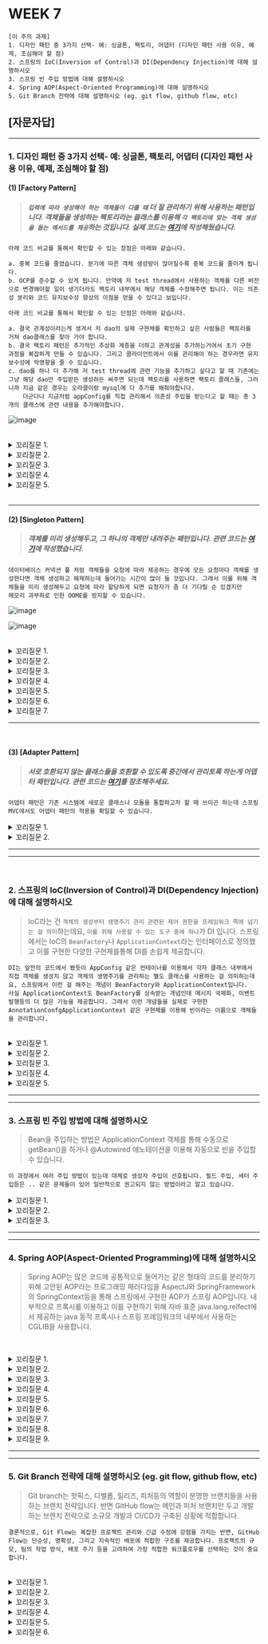 

# WEEK 7

```
[이 주의 과제]
1. 디자인 패턴 중 3가지 선택- 예: 싱글톤, 팩토리, 어댑터 (디자인 패턴 사용 이유, 예제, 조심해야 할 점)
2. 스프링의 IoC(Inversion of Control)과 DI(Dependency Injection)에 대해 설명하시오
3. 스프링 빈 주입 방법에 대해 설명하시오
4. Spring AOP(Aspect-Oriented Programming)에 대해 설명하시오
5. Git Branch 전략에 대해 설명하시오 (eg. git flow, github flow, etc)
```



## [자문자답]


----------


### 1. 디자인 패턴 중 3가지 선택- 예: 싱글톤, 팩토리, 어댑터 (디자인 패턴 사용 이유, 예제, 조심해야 할 점)

#### (1) [Factory Pattern]
> ##### `입력에 따라 생성해야 하는 객체들이 다를 때` 더 잘 관리하기 위해 사용하는 패턴입니다. 객체들을 생성하는 팩토리라는 클래스를 이용해 `각 팩토리에 맞는 객체 생성을 돕는 메서드를 제공`하는 것입니다. 실제 코드는 [여기](https://github.com/choichanhyeok/just-java-note/tree/master/src/main/java/org/example/designPattern/factory/case2AboutDao)에 작성해뒀습니다.
```
아래 코드 비교를 통해서 확인할 수 있는 장점은 아래와 같습니다.

a. 중복 코드를 줄였습니다. 분기에 따른 객체 생성량이 많아질수록 중복 코드를 줄이게 됩니다.
b. OCP를 준수할 수 있게 됩니다. 만약에 저 test thread에서 사용하는 객체를 다른 버전으로 변경해야할 일이 생기더라도 팩토리 내부에서 해당 객체를 수정해주면 됩니다. 이는 의존성 분리와 코드 유지보수성 향상의 이점을 얻을 수 있다고 보입니다.
```
```
아래 코드 비교를 통해서 확인할 수 있는 단점은 아래와 같습니다.

a. 결국 관계성이라는게 생겨서 저 dao의 실제 구현체를 확인하고 싶은 사람들은 팩토리를 거쳐 dao클래스를 찾아 가야 합니다.
b. 결국 팩토리 패턴은 추가적인 추상화 계층을 더하고 관계성을 추가하는거여서 초기 구현 과정을 복잡하게 만들 수 있습니다. 그리고 클라이언트에서 이를 관리해야 하는 경우라면 유지보수성에 악영향을 줄 수 있습니다.
c. dao를 하나 더 추가해 저 test thread에 관련 기능을 추가하고 싶다고 할 때 기존에는 그냥 해당 dao만 주입받든 생성하든 써주면 되는데 팩토리를 사용하면 팩토리 클래스들, 그러니까 지금 같은 경우는 오라클이랑 mysql에 다 추가를 해줘야합니다.
    더군다나 지금처럼 appConfig를 직접 관리해서 의존성 주입을 받는다고 할 때는 총 3개의 클래스에 관련 내용을 추가해야합니다.
```
![image](https://github.com/chanHyeoks-kingdom/f-lab-history/assets/68278903/d435f77c-d4a8-4412-88d2-e9e75f9a70b6)

<br>

<details>
<summary> 꼬리질문 1. </summary>

###### 꼬리질문 1. 실제 사용 사례가 어떤게 있나요?

```
스프링의 BeanFactory라고 ApplicationContext의 모체가 되는 인터페이스가 있는데, 이런 객체 생성 관리를 탐당하는 컨테이너 등에서 주로 이런 패턴을 자주 사용합니다. 예컨대 getBean 같은  것들을 통해서 빈 객체들을 받아올 수 있습니다.
```

</details>



<details>

<summary> 꼬리질문 2. </summary>

###### 꼬리질문 2. 보니까 예시는 추상 팩토리 패턴인데, 일반 팩토리 패턴과는 무슨 차이가 있나요?

```
팩토리 패턴은 그냥 하나의 객체를 생성하는 방법에 초점을 맞춰 추상화 계층을 추가해주는거고 추상 팩토리 패턴은 관련있는 객체 생성 그룹을 제공하기 위한 인터페이스를 추가해주는 개념입니다.
```

</details>




<details>

<summary> 꼬리질문 3. </summary>

###### 꼬리질문 3. 다른 객체 생성 패턴들이랑 같이 사용할 수도 있나요?
```
네! 당장 SPRING의 applcation context만 봐도 객체 풀링등에 사용되는 싱글톤이랑 방금 말씀드린 factory 패턴을 같이 사용하고 있습니다!
```

</details>


<details>

<summary> 꼬리질문 4. </summary>
    
###### 꼬리질문 4. 이 예시를 구현하면서 자연스럽게 OCP를 사용하셨는데 느끼신 단점은 없으셨나요?
```
OCP를 준수한다는 건 결국 그 안에서 사용되는 모든 객체에 대해 추상화를 진행해야 한다는건데, 이게 생각보다 굉장히 불편했습니다. 당장 AppConfig에 등록하는 부분만 하더라도 추상 팩토리 디자인 패턴이랑
같이 쓰려고 하니까 사실 저 예시에서도 test thread에서 사용하는 객체가 많을수록 효과가 더 극명하게 보여서, 6개 정도로 하려고 했는데 그 과정이 너무 복잡해서 포기했습니다.
```


</details>


<details>


<summary>꼬리질문 5. </summary>

###### 꼬리질문 5. 생성 관련 패턴 중에 다른것도 있는 걸로 알고있는데 무슨 차이가 있나요?
```
간단하게 설명드리면 팩토리 패턴은 특정 작업 수행에 필요한 객체 세트 생성을 서브 클래스에 맡겨 유연성을 높이는 구조입니다. 싱글톤은 하나의 객체만 생성해두고 그 객체 하나만 내려주는 생성 방식이고, 빌더 패턴은 객체 생성을 유연하게 하는 걸 돕는 사
패턴입니다. 프로토타입은 복제를 통해서 생성을 다루는 패턴입니다. 사실 비교라는 걸 하려면 유사한 부분이 있어야하는데 전혀 다른 목적으로 쓰이는 패턴들이어서 객체 생성 방법 외에는 차이라고 할 것도 명확히 표현하기 어렵습니다.
```

</details>


<br>

--------------------------------------------------------------------------------------------------------------------------------------------------------------------------------------------------------------------------------------------------------------------

#### (2) [Singleton Pattern]
> ##### 객체를 미리 생성해두고, 그 하나의 객체만 내려주는 패턴입니다. 관련 코드는 [여기](https://github.com/choichanhyeok/just-java-note/tree/master/src/main/java/org/example/designPattern/singleton/whyNeedSingleton)에 작성했습니다.
```
데이터베이스 커넥션 풀 처럼 객체들을 요청에 따라 제공하는 경우에 모든 요청마다 객체를 생성한다면 객체 생성하고 해제하는데 들어가는 시간이 많이 들 것입니다. 그래서 이를 위해 객체들을 미리 생성해두고 요청에 따라 할당하게 되면 요청자가 좀 더 기다릴 순 있겠지만
메모리 과부하로 인한 OOME를 방지할 수 있습니다.
```

![image](https://github.com/chanHyeoks-kingdom/f-lab-history/assets/68278903/a82b384f-9723-4c06-8387-ecd3d4ebac43)

![image](https://github.com/chanHyeoks-kingdom/f-lab-history/assets/68278903/6dee176d-92f7-42c8-a686-1e331cb5781e)


<br>

<details>
    <summary> 꼬리질문 1. </summary>

##### 꼬리질문 1. 싱글톤 패턴의 장단점은 무엇인가요?
```
[장점]
a. 자원을 중복해서 생성할 때, 그러니까 위 첨부한 코드처럼 객체 같은 것들을 생성, 해제 하는 비용을 아낄 수 있다는 점입니다. 
b. 특정 자원, 그러니까 객체에 대한 접근을 하나의 클래스에서 처리할 수 있어서 제공할 객체를 교체 할 때 등의 상황에서 인터페이스와 함께 적용하면 유지보수성을 높일 수 있습니다.
```

```
[단점]
a. 일단 하나의 자원을 공유하는 순간부터 동시성 문제는 필연적으로 발생할 수 밖에 없어서 이에 대한 처리가 필요합니다.
b. 전역 상태가 필요해서 코드들의 결합도가 증가하게 됩니다.
```

</details>

<details>
    <summary> 꼬리질문 2. </summary>

##### 꼬리질문 2. 싱글톤 패턴을 사용할 때 고려해야 할 디자인 이슈가 있을까요?
```
싱글톤을 사용 할 때 동시성이나 코드 결합도 문제가 있습니다. 동시성 문제는 double-checked locking 패턴등을 이용해 해결해봤는데, 코드 결합도 문제는 사실 기준을 잘 모르겠습니다.
이게 어쨌든 전역적으로 사용하게 돼서 여기저기서 사용하면 결합도가 높아질 수 있다는 개념인데 지금 생각으론 그냥 인터페이스로 추상화 해서 인터페이스를 통해 접근토록 하는 방법이 있을 거 같습니다.
```

    
</details>

<details>
    <summary> 꼬리질문 3. </summary>

##### 꼬리질문 3. 멀티스레드 환경에서 싱글톤은 어떻게 안전하게 사용할 수 있나요?
```
기존에 배운 synchronized 블록이나 volatile 키워드등을 이용해서 인스턴스 생성 시 발생하는 race-condition을 방지할 수 있습니다.
그 외에 dobule-checked locking등의 방법을 활용할 수도 있을 거 같습니다.
```

    
</details>

<details>
    <summary> 꼬리질문 4. </summary>

##### 꼬리질문 4. 싱글톤 패턴과 데이터베이스 커넥션 풀의 관계는 어떻게 설명할 수 있나요?
```
싱글톤 패턴은 데이터커넥션 풀 관리와 함께 사용될 경우 큰 이점을 가져갈 수 있습니다. 싱글톤은 동시성 이슈의 해결 방안으로 synchronized 같은 방법을
사용할 경우가 많은데 그로 인해 무조건 하나만 사용했을 땐 성능상 불이익을 가져갈 수 있습니다. 이 때 데이터베이스 커넥션 풀과 같은 풀의 요소로서 사용
될 경우 객체 관리 비용을 줄이면서 성능상 이점도 어느정도 보완갈 수 있습니다.
```

    
</details>

<details>
    <summary> 꼬리질문 5. </summary>

##### 꼬리질문 5. 싱글톤 인스턴스의 생성을 지연시키는 이유는 무엇인가요?
```
리소스 절약을 위해서입니다. 애플리케이션이 시작할 때 부터 생성해두면 '초기 로딩 시간'을 늦출 수 있는데 이런 부분을 해결할 수 있습니다.
```

    
</details>

<details>
    <summary> 꼬리질문 6. </summary>

##### 꼬리질문 6. 싱글톤 패턴을 사용하지 않고 데이터베이스 커넥션을 관리하는 다른 방법은 무엇인가요?
```
HikariCp 같은 연결 풀 라이브러리를 사용하거나 DI를 이용하는 방법도 있는데 사실 이게 싱글톤 패턴이랑 완전히 분리된 개념들은 아니라고 생각합니다.
```

    
</details>


<details>
    <summary> 꼬리질문 7. </summary>

##### 꼬리질문 7. 스프링에서도 Application Context를 이용해 DI를 제공하지 않나요? 어떤식으로 싱글톤의 단점을 보완하나요?
```
일단 인터페이스 기반의 추상화와 DI를 통해 결합도를 감소시키고 내부적으로 동기화 문제를 해결해줍니다.
```

    
</details>


--------------------------------------------------------------------------------------------------------------------------------------------------------------------------------------------------------------------------------------------------------------------

<br>

#### (3) [Adapter Pattern]
> ##### 서로 호환되지 않는 클래스들을 호환할 수 있도록 중간에서 관리토록 하는게 어뎁터 패턴입니다. 관련 코드는 [여기]()를 참조해주세요.
```
어뎁터 패턴은 기존 시스템에 새로운 클래스나 모듈을 통합하고자 할 때 쓰이곤 하는데 스프링 MVC에서도 어뎁터 패턴의 적용을 확일할 수 있습니다.
```




<details>
    <summary> 꼬리질문 1. </summary>
    
##### 꼬리질문 1. 
```

```
    
</details>

<details>
    <summary> 꼬리질문 2. </summary>
    
##### 꼬리질문 2. 
```

```
    
</details>



--------------------------------------------------------------------------------------------------------------------------------------------------------------------------------------------------------------------------------------------------------------------
--------------------------------------------------------------------------------------------------------------------------------------------------------------------------------------------------------------------------------------------------------------------

<br>

### 2. 스프링의 IoC(Inversion of Control)과 DI(Dependency Injection)에 대해 설명하시오
> IoC라는 건 `객체의 생성부터 생명주기 관리 관련된 제어 권한을 프레임워크 쪽에 넘기는 걸 의미`하는데요, `이를 위해 사용할 수 있는 도구 중에 하나`가 DI 입니다. 스프링에서는 IoC의 `BeanFactory`나 `ApplicationContext`라는 인터페이스로 정의했고 이를 구현한 다양한 구현체를통해 DI를 손쉽게 제공합니다.
```
DI는 앞전의 코드에서 봤듯이 AppConfig 같은 컨테이너를 이용해서 각자 클래스 내부에서 직접 객체를 생성치 않고 객체의 생명주기를 관리하는 별도 클래스를 사용하는 걸 의미하는데요, 스프링에서 이런 걸 해주는 개념이 BeanFactory와 ApplicationContext입니다.
사실 ApplicationContext도 BeanFactory를 상속받는 개념인데 메시지 국제화, 이벤트 발행등의 더 많은 기능을 제공합니다. 그래서 이런 개념들을 실제로 구현한 AnnotationConfgApplicationContext 같은 구현체를 이용해 빈이라는 이름으로 객체들을 관리합니다.
```
<br>


<details>
    <summary> 꼬리질문 1. </summary>
    
##### 꼬리질문 1. 빈을 등록하는 방법엔 어떤 것들이 있나요?
```
빈을 등록하기 위해서 XML을 사용하는 방법도 있고 특정 클래스에 @Configuration을 붙이고 그 하위에 객체를 주입해주는 메서드들을 작성한 뒤 @Bean 애노테이션으로 등록해주는 방법이 있습니다.
```
    
</details>

<details>
    <summary> 꼬리질문 2. </summary>
    
##### 꼬리질문 2. 구체적으로 저 애플리케이션 컨텍스트는 어떤 프레임워크에 종속된건가요?
```
스프링 프레임워크요. 정확히는 스프링 컨텍스트 라이브러리요.
```
    
</details>


<details>
    <summary> 꼬리질문 3. </summary>
    
##### 꼬리질문 3. "DI 없이도 애플리케이션을 개발할 수 있나요? 그렇다면 왜 DI를 사용하는 건가요?"
```
DI 없이도 애플리케이션을 개발할 순 있습니다. 근데 소프트웨어가 변경 용이한 상태로 계속 유지되려면 모듈을 쉽게 교체가능한 상태로 유지해야하고 이를 충족시키기 위한 방법 중 하나가 DI 입니다. 앞서 말한 팩토리 같은 것들을 이용해도
비슷한 효과를 얻어낼 수 있긴 할 거 같습니다.
```
    
</details>



<details>
    <summary> 꼬리질문 4. </summary>
    
##### 꼬리질문 4. 싱글톤 빈과 프로토타입 빈의 차이는 무엇인가요?
```
싱글톤 빈은 컨테이너 내에 단 하나만 생성되어 모든 요청에서 공유된느 반면, 프로토 타입 빈은 요청할 때 마다 새로운 객체가 생성됩니다. 싱글톤 빈은 메모리 사용에서 효율적이지만 상태를 공유해야하고 프로토타입 빈은 메모리를 많이 소모
하지만 독립적으로 다뤄질 수 있습니다.
```
    
</details>

<details>
    <summary> 꼬리질문 5. </summary>
    
##### 꼬리질문 5. 스프링에서 XML 기반 설정과 자바 기반 설정의 차이점은 무엇인가요?
```
자바 기반에 Configuration 사용하는 건 아무래도 프로그래밍 레벨에서 다루는거다 보니까 동적으로 처리할 때 이점이 있을 거 같긴 한데, 그냥 다루는 형식 정도의 차이가 있구나 정도만 이해가 가고
타입 안전성과 리팩토링 용이성이라는 장점이 있다곤 하던데 그렇게 와닿지는 않는 상태입니다.
```
    
</details>





--------------------------------------------------------------------------------------------------------------------------------------------------------------------------------------------------------------------------------------------------------------------
--------------------------------------------------------------------------------------------------------------------------------------------------------------------------------------------------------------------------------------------------------------------


### 3. 스프링 빈 주입 방법에 대해 설명하시오
> Bean을 주입하는 방법은 ApplicationContext 객체를 통해 수동으로 getBean()을 하거나 @Autowired 애노테이션을 이용해 자동으로 빈을 주입할 수 있습니다.
```
이 과정에서 여러 주입 방법이 있는데 대체로 생성자 주입이 선호됩니다. 필드 주입, 세터 주입등은 .. 같은 문제들이 있어 일반적으로 권고되지 않는 방법이라고 알고 있습니다.
```

<details>
    <summary> 꼬리질문 1. </summary>
    
##### 꼬리질문 1. 세터나 필드 주입은 왜 기피되나요?
```
세터나 필드 주입은 객체 생성 이후에 외부에서 값을 마음대로 바꿀 수 있게 되어 버려서 문제가 있을 수 있구요, 생성자 주입을 이용하면 이런 문제를 불변성을 이용해 해결할 수 있고 의존관계를 생성자에서 한 번에 확인할 수도 있습니다.
이런 이유로 스프링 팀에서 권고하는 사항이기도 하고 순환 의존성이 발생할 수 있는데 생성자에 대해  ** 아직 순환 의존성 관련 공부 진행 중 **
```
    
</details>

<details>
    <summary> 꼬리질문 2. </summary>
    
##### 꼬리질문 2. 컴포넌트라는게 있던데 그건 뭐예요?
```
이제 컴포넌트 애노테이션을 붙여두면 스프링 부트가 실행될 때 컴포넌트 스캔이란 작업을 진행해서 컴포넌트들을 스프링 컨테이너에 다 등록해둡니다. 스프링 프레임워크에선 별도로 호출해줘야 하구요. 어쨌든
그래서 개발자는 별도의 @Configuration 클래스나 XML을 직접 관리할 필요 없이 @Compoment만 붙여두면 언제든지 @Autowired나 @RequiredArgsConstruct 같은 것들을 이용해 변수 정의만으로
의존성을 주입받을 수 있습니다.
```
    
</details>


<details>
    <summary> 꼬리질문 3. </summary>
    
##### 꼬리질문 3. 스프링 부트가 아닌데 컨트롤러는 컴포넌트가 있고, 그럼 그 컴포넌트는 여태까지 누가 스캔한거지?
```
어디선가 컴포넌트 스캔을 따로 해줬던 걸거야 .. @Configuration 하위나 별도 xml에서 말이야.
```
    
</details>


--------------------------------------------------------------------------------------------------------------------------------------------------------------------------------------------------------------------------------------------------------------------
--------------------------------------------------------------------------------------------------------------------------------------------------------------------------------------------------------------------------------------------------------------------



### 4. Spring AOP(Aspect-Oriented Programming)에 대해 설명하시오
> Spring AOP는 많은 코드에 공통적으로 들어가는 같은 형태의 코드를 분리하기 위해 고안된 AOP라는 프로그래밍 패러다임을 AspectJ와 SpringFramework의 SpringContext등을 통해 스프링에서 구현한 AOP가 스프링 AOP입니다. 내부적으로 프록시를 이용하고 이를 구현하기 위해 자바 표준 java.lang.relfect에서 제공하는 java 동적 프록시나 스프링 프레임워크의 내부에서 사용하는 CGLIB을 사용합니다.
```

```
<br>


<details>
    <summary> 꼬리질문 1. </summary>
    
##### 꼬리질문 1. AOP의 주요 용어(Aspect, Join Point, Advice, Pointcut, Weaving)에 대해 설명해주세요.
```
Aspect는 횡단 관심사를 모듈화한 거, Join Point 는 Aspect 어디 적용할건지, Advice는 코드가 특정 Join point의 전에 실행될건지 후에 실행될건지 등을 지정, pointcut은 어떤 메소드들을 대상으로 할건지를 정의합니다.
```
```

@Aspect
public class LoggingAspect {

    // Pointcut 정의: 모든 service 패키지 내의 메소드들을 대상으로 함
    @Pointcut("execution(* com.example.service.*.*(..))")
    private void forServiceLayer() {}

    // Advice 정의: 메소드 실행 전
    @Before("forServiceLayer()")
    public void beforeAdvice() {
        System.out.println("====> Logging BEFORE method execution");
    }

    // Advice 정의: 메소드 실행 후
    @After("forServiceLayer()")
    public void afterAdvice() {
        System.out.println("====> Logging AFTER method execution");
    }

    // Advice 정의: 메소드 실행 주변 (전후)
    @Around("forServiceLayer()")
    public Object aroundAdvice(ProceedingJoinPoint proceedingJoinPoint) throws Throwable {
        System.out.println("====> Logging AROUND method execution START");
        Object result = proceedingJoinPoint.proceed(); // 실제 메소드 실행
        System.out.println("====> Logging AROUND method execution END");
        return result;
    }
}
```

    
</details>

<details>
    <summary> 꼬리질문 2. </summary>
    
##### 꼬리질문 2. 스프링 AOP와 AspectJ AOP의 차이점은 무엇인가요?
```

```
    
</details>


<details>
    <summary> 꼬리질문 3. </summary>
    
##### 꼬리질문 3. 스프링 AOP에서 Aspect를 구현하는 방법은 어떤 것들이 있나요?
```

```
    
</details>



<details>
    <summary> 꼬리질문 4. </summary>
    
##### 꼬리질문 4. 트랜잭션 관리에서 AOP를 어떻게 활용할 수 있나요?
```

```
    
</details>


<details>
    <summary> 꼬리질문 5. </summary>
    
##### 꼬리질문 5. AOP를 사용할 때 주의해야 할 점은 무엇인가요?
```
결국 동적으로 프록시 객체를 생성하는 것이기 떄문에 메모리 측면에서 문제가 생기지 않을지 고려해봐야 합니다.
```
    
</details>


<details>
    <summary> 꼬리질문 6. </summary>
    
##### 꼬리질문 6. 실제 프로젝트에서 AOP를 적용하는 과정을 말씀해주세요
```
가장 먼저 저희는 Aspect라는 걸 등록해야 합니다. 이건 AspectJ에서 제공하는 애노테이션을 통해 적용할 수 있는데요 그 안에 해당 Aspect를 적용할 범위인 JoinPoint라는 걸 Pointcut등을 이용해 지정할 수 있습니다.
그 안에는 Advice 애노테이션을 통해 실제 적용할 로직을 작성하게 되면 프록시에 주입할 Aspect 작성을 마무리한다고 가정하고, 이제 해당 Aspect는 스프링에 의해서 프록시 객체로 변환되는 설정 파일 역할을 하게 되는데
저희가 컴포넌트를 써서 별도 컨피규레이션을 이용해 컴포넌트 스캔을 하던 컨피규레이션 클래스에 빈으로 직접 등록을 하던 어찌됐건 빈으로서 관리하게 되야 스프링에서 저 Aspect 기반으로 해당 빈에 맞는 프록시 객체를
바꿔치기 할 수 있어서요! 빈으로 등록해줘야 하고, @EnnableAspectJAutoProxy 애노테이션 이용해서 프록시 생성 객체 활성화를 해주면 빈 주입시에 실제 객체 대신 프록시 객체를 주입해주게 됩니다.
그럼 실제 사용할때는 Aspect에서 정의한 Advice 부분들이 적용된 클래스를 사용할 수 있게 됩니다!

```
    
</details>


<details>
    <summary> 꼬리질문 7. </summary>
    
##### 꼬리질문 7. 실제 프로젝트에서 AOP를 적용한 예제를 들어줄 수 있나요?
```

```
    
</details>


<details>
    <summary> 꼬리질문 8. </summary>
    
##### 꼬리질문 8. 자바 동적 프록시랑 CGLIB 직접 사용해본 적 있나요?
```

```
    
</details>


<details>
    <summary> 꼬리질문 9. </summary>
    
##### 꼬리질문 9. AOP에서 프록시 객체를 생성하는 시점은 언제예요?
```
AspectJ 같은 도구는 컴파일시점에,  클래스 로드나 런타임 시점도 있는 걸로 알고 있습니다. 런타임 시점은 Bean 생성시에 스프링에 의해 생성되는 것들이 있는데. 이건 솔직히 잘 이해 못하고 있습니다.

```
    
</details>

--------------------------------------------------------------------------------------------------------------------------------------------------------------------------------------------------------------------------------------------------------------------
--------------------------------------------------------------------------------------------------------------------------------------------------------------------------------------------------------------------------------------------------------------------


### 5. Git Branch 전략에 대해 설명하시오 (eg. git flow, github flow, etc)
> Git branch는 핫픽스, 디벨롭, 릴리즈, 피처등의 역할이 분명한 브랜치들을 사용하는 브랜치 전략입니다. 반면 GitHub flow는 메인과 피처 브랜치만 두고 개발하는 브랜치 전략으로 소규모 개발과 CI/CD가 구축된 상황에 적합합니다.
```
결론적으로, Git Flow는 복잡한 프로젝트 관리와 긴급 수정에 강점을 가지는 반면, GitHub Flow는 단순성, 명확성, 그리고 지속적인 배포에 적합한 구조를 제공합니다. 프로젝트의 규모, 팀의 작업 방식, 배포 주기 등을 고려하여 가장 적합한 워크플로우를 선택하는 것이 중요합니다.
```
<br>


<details>
    <summary> 꼬리질문 1. </summary>
    
##### 꼬리질문 1. Git Flow에서 hotfix 브랜치는 어떤 상황에서 사용하나요? 
```

```
    
</details>

<details>
    <summary> 꼬리질문 2. </summary>
    
##### 꼬리질문 2. GitHub Flow를 사용할 때, 기능 개발이나 버그 수정 작업을 어떻게 관리하나요?
```

```
    
</details>


<details>
    <summary> 꼬리질문 3. </summary>
    
##### 꼬리질문 3. Git Flow와 GitHub Flow 외에 다른 Git 브랜치 전략이 있나요?
```

```
    
</details>



<details>
    <summary> 꼬리질문 4. </summary>
    
##### 꼬리질문 4. GitHub Flow에서는 코드 리뷰 과정을 어떻게 구성하나요?
```

```
    
</details>

<details>
    <summary> 꼬리질문 5. </summary>
    
##### 꼬리질문 5. 복잡한 프로젝트에서 Git Flow의 복잡성을 관리하는 방법은 무엇인가요?
```

```
    
</details>



<details>
    <summary> 꼬리질문 6. </summary>
    
##### 꼬리질문 6. 실제 프로젝트에서 Git Flow나 GitHub Flow를 적용했을 때의 경험담을 들려줄 수 있나요?
```

```
    
</details>




